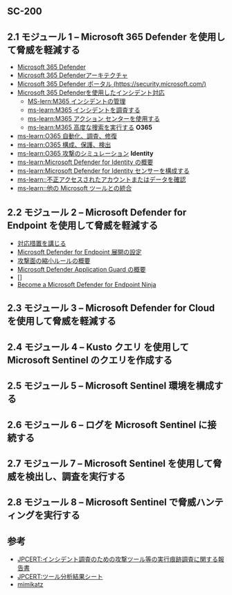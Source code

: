 ## SC-200




## 2.1 モジュール 1 – Microsoft 365 Defender を使用して脅威を軽減する
- [Microsoft 365 Defender](https://docs.microsoft.com/ja-jp/microsoft-365/security/defender/microsoft-365-defender?view=o365-worldwide)
- [Microsoft 365 Defenderアーキテクチャ](https://docs.microsoft.com/ja-jp/microsoft-365/security/defender/eval-overview?view=o365-worldwide#microsoft-365-defender-architecture)
- [Microsoft 365 Defender ポータル (https://security.microsoft.com/) ](https://security.microsoft.com/)
- [Microsoft 365 Defenderを使用したインシデント対応](https://docs.microsoft.com/ja-jp/microsoft-365/security/defender/incidents-overview?view=o365-worldwide)
  - [MS-lern:M365 インシデントの管理](https://docs.microsoft.com/ja-jp/learn/modules/mitigate-incidents-microsoft-365-defender/3-manage-incidents)
  - [ms-learn:M365 インシデントを調査する](https://docs.microsoft.com/ja-jp/learn/modules/mitigate-incidents-microsoft-365-defender/4-investigate-incidents)
  - [ms-learn:M365 アクション センターを使用する](https://docs.microsoft.com/ja-jp/learn/modules/mitigate-incidents-microsoft-365-defender/5-use-action-center)
  - [ms-learn:M365 高度な捜索を実行する](https://docs.microsoft.com/ja-jp/learn/modules/mitigate-incidents-microsoft-365-defender/6-conduct-advanced-hunting)
  **O365**
- [ms-learn:O365 自動化、調査、修復](https://docs.microsoft.com/ja-jp/learn/modules/m365-threat-remediate/automate-investigate-remediate)
- [ms-learn:O365 構成、保護、検出](https://docs.microsoft.com/ja-jp/learn/modules/m365-threat-remediate/configure-protect-detect)
- [ms-learn:O365 攻撃のシミュレーション](https://docs.microsoft.com/ja-jp/learn/modules/m365-threat-remediate/simulate-attacks)
  **Identity**
- [ms-learn:Microsoft Defender for Identity の概要](https://docs.microsoft.com/ja-jp/learn/modules/m365-threat-safeguard/introduction)
- [ms-learn:Microsoft Defender for Identity センサーを構成する](https://docs.microsoft.com/ja-jp/learn/modules/m365-threat-safeguard/configure-sensors)
- [ms-learn::不正アクセスされたアカウントまたはデータを確認](https://docs.microsoft.com/ja-jp/learn/modules/m365-threat-safeguard/review-compromised-accounts)
- [ms-learn::他の Microsoft ツールとの統合](https://docs.microsoft.com/ja-jp/learn/modules/m365-threat-safeguard/integrate-microsoft-tools)

## 2.2 モジュール 2 – Microsoft Defender for Endpoint を使用して脅威を軽減する
- [対応措置を講じる](https://docs.microsoft.com/ja-jp/learn/modules/m365-detect-respond-security-issues-defender-endpoint/take-response-actions)
- [Microsoft Defender for Endpoint 展開の設定](https://docs.microsoft.com/ja-JP/microsoft-365/security/defender-endpoint/production-deployment?view=o365-worldwide)
- [攻撃面の縮小ルールの概要](https://docs.microsoft.com/ja-jp/microsoft-365/security/defender-endpoint/attack-surface-reduction?view=o365-worldwide)
- [Microsoft Defender Application Guard の概要](https://docs.microsoft.com/ja-jp/windows/security/threat-protection/microsoft-defender-application-guard/md-app-guard-overview)
- []
- [Become a Microsoft Defender for Endpoint Ninja](https://techcommunity.microsoft.com/t5/microsoft-defender-for-endpoint/become-a-microsoft-defender-for-endpoint-ninja/ba-p/1515647)


## 2.3 モジュール 3 – Microsoft Defender for Cloud を使用して脅威を軽減する

## 2.4 モジュール 4 – Kusto クエリ を使用して Microsoft Sentinel のクエリを作成する

## 2.5 モジュール 5 – Microsoft Sentinel 環境を構成する

## 2.6 モジュール 6 – ログを Microsoft Sentinel に接続する

## 2.7 モジュール 7 – Microsoft Sentinel を使用して脅威を検出し、調査を実行する

## 2.8 モジュール 8 – Microsoft Sentinel で脅威ハンティングを実行する 

## 参考
- [JPCERT:インシデント調査のための攻撃ツール等の実行痕跡調査に関する報告書](https://www.jpcert.or.jp/research/ir_research.html)
- [JPCERT:ツール分析結果シート](https://jpcertcc.github.io/ToolAnalysisResultSheet_jp/)
- [mimikatz](https://github.com/gentilkiwi/mimikatz)
